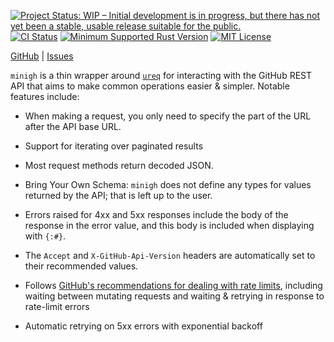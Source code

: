 [![Project Status: WIP – Initial development is in progress, but there has not yet been a stable, usable release suitable for the public.](https://www.repostatus.org/badges/latest/wip.svg)](https://www.repostatus.org/#wip)
[![CI Status](https://github.com/jwodder/minigh/actions/workflows/test.yml/badge.svg)](https://github.com/jwodder/minigh/actions/workflows/test.yml)
[![Minimum Supported Rust Version](https://img.shields.io/badge/MSRV-1.82-orange)](https://www.rust-lang.org)
[![MIT License](https://img.shields.io/github/license/jwodder/minigh.svg)](https://opensource.org/licenses/MIT)

[GitHub](https://github.com/jwodder/minigh) | [Issues](https://github.com/jwodder/minigh/issues)

`minigh` is a thin wrapper around [`ureq`](https://crates.io/crates/ureq) for
interacting with the GitHub REST API that aims to make common operations easier
& simpler.  Notable features include:

- When making a request, you only need to specify the part of the URL after the
  API base URL.

- Support for iterating over paginated results

- Most request methods return decoded JSON.

- Bring Your Own Schema: `minigh` does not define any types for values returned
  by the API; that is left up to the user.

- Errors raised for 4xx and 5xx responses include the body of the response in
  the error value, and this body is included when displaying with `{:#}`.

- The `Accept` and `X-GitHub-Api-Version` headers are automatically set to
  their recommended values.

- Follows [GitHub's recommendations for dealing with rate limits][ratelimit],
  including waiting between mutating requests and waiting & retrying in
  response to rate-limit errors

- Automatic retrying on 5xx errors with exponential backoff

[ratelimit]: https://docs.github.com/en/rest/guides/best-practices-for-using-the-rest-api?apiVersion=2022-11-28#dealing-with-rate-limits
